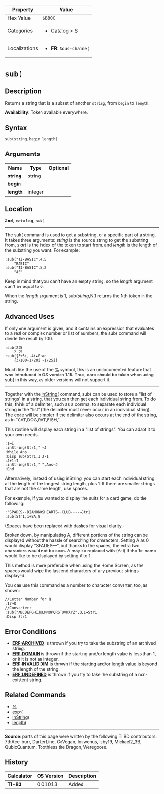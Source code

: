 | Property      | Value |
|---------------|-------|
| Hex Value     | `$BB0C`|
| Categories    | <ul><li>[Catalog](<../categories/Catalog.md>) > [S](<../categories/Catalog.md#S>)</li></ul> |
| Localizations | <ul><li><b>FR</b>: `Sous-chaine(`</li></ul> |

# `sub(`

## Description
Returns a string that is a subset of another `string`, from `begin` to `length`.


<b>Availability</b>: Token available everywhere.

## Syntax
`sub(string,begin,length)`

## Arguments
<table>
<tr><th>Name</th><th>Type</th><th>Optional</th></tr>

<tr><td><b>string</b></td><td>string</td><td></td></tr>

<tr><td><b>begin</b></td><td></td><td></td></tr>

<tr><td><b>length</b></td><td>integer</td><td></td></tr>

</table>

## Location
<tt><kbd><b>2nd</b></kbd></tt>, <kbd>catalog</kbd>, `sub(`
<hr>

The sub( command is used to get a substring, or a specific part of a string. It takes three arguments: _string_ is the source string to get the substring from, _start_ is the index of the token to start from, and _length_ is the length of the substring you want. For example:

```ti-basic
:sub("TI-BASIC",4,5
    "BASIC"
:sub("TI-BASIC",5,2
    "AS"
```

Keep in mind that you can't have an empty string, so the _length_ argument can't be equal to 0.

When the _length_ argument is 1, sub(_string_,N,1 returns the Nth token in the string.

## Advanced Uses

If only one argument is given, and it contains an expression that evaluates to a real or complex number or list of numbers, the sub( command will divide the result by 100.

```ti-basic
:sub(225
    2.25
:sub({3+5i,-4i►Frac
    {3/100+1/20i,-1/25i}
```

Much like the use of the [%](percent) symbol, this is an undocumented feature that was introduced in OS version 1.15. Thus, care should be taken when using sub( in this way, as older versions will not support it.

* * *

Together with the [inString(](inString\(.md) command, sub( can be used to store a "list of strings" in a string, that you can then get each individual string from. To do this, think of a delimiter, such as a comma, to separate each individual string in the "list" (the delimiter must never occur in an individual string). The code will be simpler if the delimiter also occurs at the end of the string, as in "CAT,DOG,RAT,FISH,".

This routine will display each string in a "list of strings". You can adapt it to your own needs.

```ti-basic
:1→I
:inString(Str1,",→J
:While Ans
:Disp sub(Str1,I,J-I
:J+1→I
:inString(Str1,",",Ans→J
:End
```

Alternatively, instead of using inString, you can start each individual string at the length of the longest string length, plus 1. If there are smaller strings that are not the same length, use spaces.

For example, if you wanted to display the suits for a card game, do the following:

```ti-basic
:"SPADES--DIAMONDSHEARTS--CLUB----→Str1
:sub(Str1,1+8A,8
```

  
(Spaces have been replaced with dashes for visual clarity.)

Broken down, by manipulating A, different portions of the string can be displayed without the hassle of searching for characters. Setting A as 0 would display "SPADES—", but thanks to the spaces, the extra two characters would not be seen. A may be replaced with (A-1) if the 1st name would like to be displayed by setting A to 1.

This method is more preferable when using the Home Screen, as the spaces would wipe the last end characters of any previous strings displayed.

You can use this command as a number to character converter, too, as shown:

```ti-basic
//Letter Number for Q
:17→Q
//Converter:
:sub("ABCDEFGHIJKLMNOPQRSTUVWXYZ",Q,1→Str1
:Disp Str1
```

## Error Conditions

*   **[ERR:ARCHIVED](errors#archived)** is thrown if you try to take the substring of an archived string.
*   **[ERR:DOMAIN](errors#domain)** is thrown if the starting and/or length value is less than 1, or if it is not an integer.
*   **[ERR:INVALID DIM](errors#invaliddim)** is thrown if the starting and/or length value is beyond the length of the string.
*   **[ERR:UNDEFINED](errors#undefined)** is thrown if you try to take the substring of a non-existent string.

## Related Commands

*   [%](%.md)
*   [expr(](expr\(.md)
*   [inString(](inString\(.md)
*   [length(](length\(.md)

* * *

**Source**: parts of this page were written by the following TI|BD contributors: 7thAce, burr, DarkerLine, GoVegan, louwenus, luby19, Michael2_3B, QubicQuantum, Toothless the Dragon, Weregoose.

## History
| Calculator | OS Version | Description |
|------------|------------|-------------|
| <b>TI-83</b> | 0.01013 | Added |


